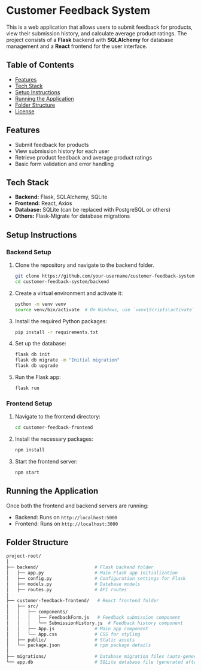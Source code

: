 # Customer Feedback System

This is a web application that allows users to submit feedback for products, view their submission history, and calculate average product ratings. The project consists of a **Flask** backend with **SQLAlchemy** for database management and a **React** frontend for the user interface.

## Table of Contents
- [Features](#features)
- [Tech Stack](#tech-stack)
- [Setup Instructions](#setup-instructions)
- [Running the Application](#running-the-application)
- [Folder Structure](#folder-structure)
- [License](#license)

## Features

- Submit feedback for products
- View submission history for each user
- Retrieve product feedback and average product ratings
- Basic form validation and error handling

## Tech Stack

- **Backend:** Flask, SQLAlchemy, SQLite
- **Frontend:** React, Axios
- **Database:** SQLite (can be replaced with PostgreSQL or others)
- **Others:** Flask-Migrate for database migrations

## Setup Instructions

### Backend Setup
1. Clone the repository and navigate to the backend folder.
    ```bash
    git clone https://github.com/your-username/customer-feedback-system.git
    cd customer-feedback-system/backend
    ```

2. Create a virtual environment and activate it:
    ```bash
    python -m venv venv
    source venv/bin/activate  # On Windows, use `venv\Scripts\activate`
    ```

3. Install the required Python packages:
    ```bash
    pip install -r requirements.txt
    ```

4. Set up the database:
    ```bash
    flask db init
    flask db migrate -m "Initial migration"
    flask db upgrade
    ```

5. Run the Flask app:
    ```bash
    flask run
    ```

### Frontend Setup
1. Navigate to the frontend directory:
    ```bash
    cd customer-feedback-frontend
    ```

2. Install the necessary packages:
    ```bash
    npm install
    ```

3. Start the frontend server:
    ```bash
    npm start
    ```

## Running the Application

Once both the frontend and backend servers are running:
- Backend: Runs on `http://localhost:5000`
- Frontend: Runs on `http://localhost:3000`

## Folder Structure

```bash
project-root/
│
├── backend/                     # Flask backend folder
│   ├── app.py                   # Main Flask app initialization
│   ├── config.py                # Configuration settings for Flask
│   ├── models.py                # Database models
│   ├── routes.py                # API routes
│
├── customer-feedback-frontend/   # React frontend folder
│   ├── src/
│   │   ├── components/
│   │   │   ├── FeedbackForm.js   # Feedback submission component
│   │   │   └── SubmissionHistory.js  # Feedback history component
│   │   ├── App.js               # Main app component
│   │   └── App.css              # CSS for styling
│   ├── public/                  # Static assets
│   └── package.json             # npm package details
│
├── migrations/                  # Database migration files (auto-generated)
└── app.db                       # SQLite database file (generated after migration)
